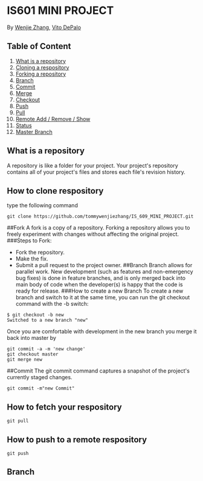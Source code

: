 # IS601 MINI PROJECT
By [Wenjie Zhang](), [Vito DePalo]()
## Table of Content
1. [What is a repository](#What-is-a-repository)
2. [Cloning  a respository](#How-to-clone-respository)
3. [Forking a repository](#fork)
4. [Branch](#branch)
5. [Commit](#Commit)
6. [Merge](#merge)
7. [Checkout](#checkout)
8. [Push](#push)
9. [Pull](#pull)
10. [Remote Add / Remove / Show](#remote)
11. [Status](#status)
12. [Master Branch](#master)

## What is a repository
A repository is like a folder for your project. Your project's repository contains all of your project's files and stores each file's revision history.
## How to clone respository
type the following command
```
git clone https://github.com/tommywenjiezhang/IS_609_MINI_PROJECT.git
```
##Fork
A fork is a copy of a repository. Forking a repository allows you to freely experiment with changes without affecting the original project.
###Steps to Fork:
- Fork the repository.
- Make the fix.
- Submit a pull request to the project owner.
##Branch
Branch allows for parallel work. New development (such as features and non-emergency bug fixes) is done in feature branches, and is only merged back into main body of code when the developer(s) is happy that the code is ready for release.
###How to create a new Branch 
To create a new branch and switch to it at the same time, you can run the git checkout command with the -b switch:
```
$ git checkout -b new
Switched to a new branch "new"
```
Once you are comfortable with development in the new branch you merge it back into master by
```
git commit -a -m 'new change'
git checkout master
git merge new
```
##Commit
The git commit command captures a snapshot of the project's currently staged changes. 
```
git commit -m"new Commit"
```
## How to fetch your respository
```
git pull 
```
## How to push to a remote respository
```
git push
```
## Branch